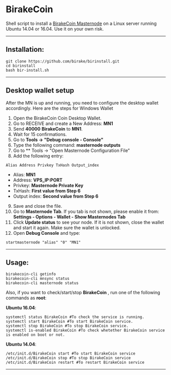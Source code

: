 # BirakeCoin
Shell script to install a [BirakeCoin Masternode](https://www.birake.com/) on a Linux server running Ubuntu 14.04 or 16.04. Use it on your own risk.

***
## Installation:
```
git clone https://github.com/birake/birinstall.git
cd birinstall
bash bir-install.sh
```
***

## Desktop wallet setup

After the MN is up and running, you need to configure the desktop wallet accordingly. Here are the steps for Windows Wallet
1. Open the BirakeCoin Coin Desktop Wallet.
2. Go to RECEIVE and create a New Address: **MN1**
3. Send **40000** **BirakeCoin** to **MN1**.
4. Wait for 15 confirmations.
5. Go to **Tools -> "Debug console - Console"**
6. Type the following command: **masternode outputs**
7. Go to  ** Tools -> "Open Masternode Configuration File"
8. Add the following entry:
```
Alias Address Privkey TxHash Output_index
```
* Alias: **MN1**
* Address: **VPS_IP:PORT**
* Privkey: **Masternode Private Key**
* TxHash: **First value from Step 6**
* Output index:  **Second value from Step 6**
9. Save and close the file.
10. Go to **Masternode Tab**. If you tab is not shown, please enable it from: **Settings - Options - Wallet - Show Masternodes Tab**
11. Click **Update status** to see your node. If it is not shown, close the wallet and start it again. Make sure the wallet is unlocked.
12. Open **Debug Console** and type:
```
startmasternode "alias" "0" "MN1"
```
***

## Usage:
```
birakecoin-cli getinfo
birakecoin-cli mnsync status
birakecoin-cli masternode status
```
Also, if you want to check/start/stop **BirakeCoin** , run one of the following commands as **root**:

**Ubuntu 16.04**:
```
systemctl status BirakeCoin #To check the service is running.
systemctl start BirakeCoin #To start BirakeCoin service.
systemctl stop BirakeCoin #To stop BirakeCoin service.
systemctl is-enabled BirakeCoin #To check whetether BirakeCoin service is enabled on boot or not.
```
**Ubuntu 14.04**:  
```
/etc/init.d/BirakeCoin start #To start BirakeCoin service
/etc/init.d/BirakeCoin stop #To stop BirakeCoin service
/etc/init.d/BirakeCoin restart #To restart BirakeCoin service
```
***
